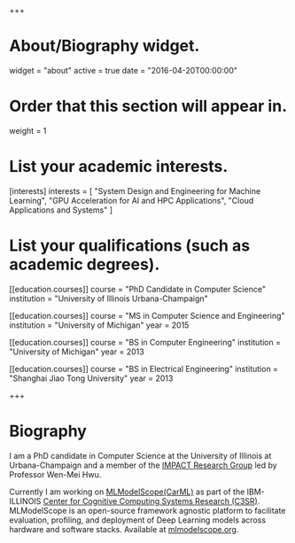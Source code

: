 +++
# About/Biography widget.
widget = "about"
active = true
date = "2016-04-20T00:00:00"

# Order that this section will appear in.
weight = 1

# List your academic interests.
[interests]
  interests = [
    "System Design and Engineering for Machine Learning",
    "GPU Acceleration for AI and HPC Applications",
    "Cloud Applications and Systems"
  ]


# List your qualifications (such as academic degrees).
[[education.courses]]
  course = "PhD Candidate in Computer Science"
  institution = "University of Illinois Urbana-Champaign"

[[education.courses]]
  course = "MS in Computer Science and Engineering"
  institution = "University of Michigan"
  year = 2015

[[education.courses]]
  course = "BS in Computer Engineering"
  institution = "University of Michigan"
  year = 2013
 
[[education.courses]]
  course = "BS in Electrical Engineering"
  institution = "Shanghai Jiao Tong University"
  year = 2013
 
+++

# Biography

I am a PhD candidate in Computer Science at the University of Illinois at Urbana-Champaign and a member of the [IMPACT Research Group](http://impact.crhc.illinois.edu/) led by Professor Wen-Mei Hwu.

Currently I am working on [MLModelScope(CarML)](https://github.com/rai-project/carml) as part of the IBM-ILLINOIS [Center for Cognitive Computing Systems Research (C3SR)](https://www.c3sr.com/). MLModelScope is an open-source framework agnostic platform to facilitate evaluation, profiling, and deployment of Deep Learning models across hardware and software stacks. Available at [mlmodelscope.org](http://mlmodelscope.org/).

